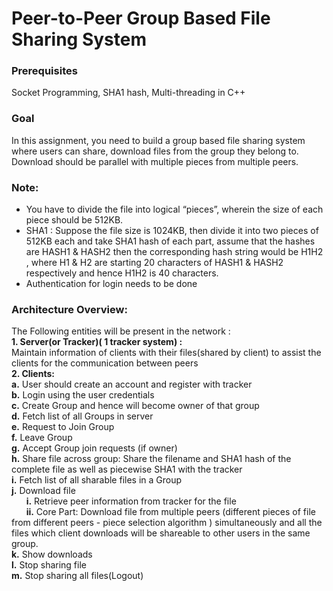 # Peer-to-Peer Group Based File Sharing System

### Prerequisites
Socket Programming, SHA1 hash, Multi-threading in C++
### Goal
In this assignment, you need to build a group based file sharing system where users can share, download files from the group they belong to. Download should be parallel with multiple​ pieces from multiple peers.
### Note:
- You have to divide the file into logical  “pieces”, wherein the size of each piece should be 512KB.
- SHA1 : Suppose the file size is 1024KB, then divide it into two pieces of 512KB each and take SHA1 hash of each part, assume that the hashes are HASH1 & HASH2 then the corresponding hash string would be H1H2 , where H1 & H2 are starting 20 characters of HASH1 & HASH2 respectively and hence H1H2 is 40 characters.
- Authentication for login needs to be done

### Architecture Overview:
The Following entities will be present in the network :<br/>
**1. Server(or Tracker)( 1 tracker system) :**<br/>
     Maintain information of clients with their files(shared by client) to assist the clients for the communication between peers<br/>
**2. Clients:**<br/>
**a.** User should create an account and register with tracker<br/>
**b.** Login using the user credentials<br/>
**c.** Create Group and hence will become owner of that group<br/>
**d.** Fetch list of all Groups in server<br/>
**e.** Request to Join Group<br/>
**f.** Leave Group<br/>
**g.** Accept Group join requests (if owner)<br/>
**h.** Share file across group: Share the filename and SHA1 hash of the complete file as well as piecewise SHA1 with the tracker<br/>
**i.** Fetch list of all sharable files in a Group<br/>
**j.** Download file<br/>
&nbsp;&nbsp;&nbsp;&nbsp;&nbsp;&nbsp;**i.** Retrieve peer information from tracker for the file<br/>
&nbsp;&nbsp;&nbsp;&nbsp;&nbsp;&nbsp;**ii.** Core Part: Download file from multiple peers (different pieces of file from
different peers -  piece selection algorithm ) simultaneously and all the files which client downloads will be shareable to other users in the same group.<br/>
**k.** Show downloads<br/>
**l.** Stop sharing file<br/>
**m.** Stop sharing all files(Logout)<br/>
